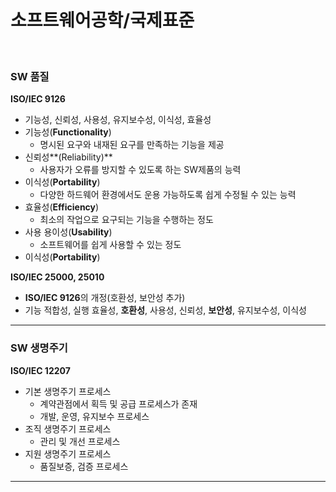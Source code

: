 # 소프트웨어공학/국제표준

<br>

### SW 품질

**ISO/IEC 9126**

* 기능성, 신뢰성, 사용성, 유지보수성, 이식성, 효율성
* 기능성(**Functionality**)
  * 명시된 요구와 내재된 요구를 만족하는 기능을 제공
* 신뢰성**(Reliability)**
  * 사용자가 오류를 방지할 수 있도록 하는 SW제품의 능력
* 이식성(**Portability**)
  * 다양한 하드웨어 환경에서도 운용 가능하도록 쉽게 수정될 수 있는 능력
* 효율성(**Efficiency**)
  * 최소의 작업으로 요구되는 기능을 수행하는 정도
* 사용 용이성(**Usability**)
  * 소프트웨어를 쉽게 사용할 수 있는 정도
* 이식성(**Portability**)

**ISO/IEC 25000, 25010**

* **ISO/IEC 9126**의 개정(호환성, 보안성 추가)
* 기능 적합성, 실행 효율성, **호환성**, 사용성, 신뢰성, **보안성**, 유지보수성, 이식성

---

### SW 생명주기

**ISO/IEC 12207**

* 기본 생명주기 프로세스
  * 계약관점에서 획득 및 공급 프로세스가 존재
  * 개발, 운영, 유지보수 프로세스
* 조직 생명주기 프로세스
  * 관리 및 개선 프로세스
* 지원 생명주기 프로세스
  * 품질보증, 검증 프로세스

---

